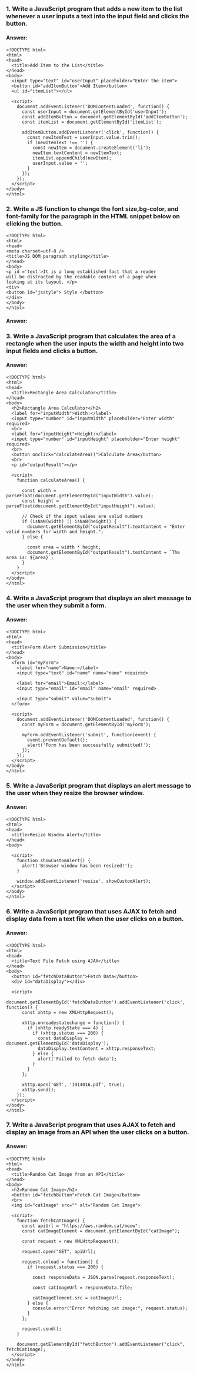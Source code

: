 ### 1. Write a JavaScript program that adds a new item to the list whenever a user inputs a text into the input field and clicks the button.
#### Answer:
```
<!DOCTYPE html>
<html>
<head>
  <title>Add Item to the List</title>
</head>
<body>
  <input type="text" id="userInput" placeholder="Enter the item">
  <button id="addItemButton">Add Item</button>
  <ul id="itemList"></ul>

  <script>
    document.addEventListener('DOMContentLoaded', function() {
      const userInput = document.getElementById('userInput');
      const addItemButton = document.getElementById('addItemButton');
      const itemList = document.getElementById('itemList');

      addItemButton.addEventListener('click', function() {
        const newItemText = userInput.value.trim();
        if (newItemText !== '') {
          const newItem = document.createElement('li');
          newItem.textContent = newItemText;
          itemList.appendChild(newItem);
          userInput.value = '';
        }
      });
    });
  </script>
</body>
</html>
```
### 2. Write a JS function to change the font size,bg-color, and font-family for the paragraph in the HTML snippet below on clicking the button.
```
<!DOCTYPE html>
<html>
<head>
<meta charset=utf-8 />
<title>JS DOM paragraph styling</title>
</head>
<body>
<p id ='text'>It is a long established fact that a reader
will be distracted by the readable content of a page when
looking at its layout. </p>
<div>
<button id="jsstyle"> Style </button>
</div>
</body>
</html>
```
#### Answer:

### 3. Write a JavaScript program that calculates the area of a rectangle when the user inputs the width and height into two input fields and clicks a button.
#### Answer:
```
<!DOCTYPE html>
<html>
<head>
  <title>Rectangle Area Calculator</title>
</head>
<body>
  <h2>Rectangle Area Calculator</h2>
  <label for="inputWidth">Width:</label>
  <input type="number" id="inputWidth" placeholder="Enter width" required>
  <br>
  <label for="inputHeight">Height:</label>
  <input type="number" id="inputHeight" placeholder="Enter height" required>
  <br>
  <button onclick="calculateArea()">Calculate Area</button>
  <br>
  <p id="outputResult"></p>

  <script>
    function calculateArea() {
     
      const width = parseFloat(document.getElementById("inputWidth").value);
      const height = parseFloat(document.getElementById("inputHeight").value);

      // Check if the input values are valid numbers
      if (isNaN(width) || isNaN(height)) {
        document.getElementById("outputResult").textContent = "Enter valid numbers for width and height.";
      } else {
     
        const area = width * height;
        document.getElementById("outputResult").textContent = `The area is: ${area}`;
      }
    }
  </script>
</body>
</html>
```

### 4. Write a JavaScript program that displays an alert message to the user when they submit a form.
#### Answer:
```
<!DOCTYPE html>
<html>
<head>
  <title>Form Alert Submission</title>
</head>
<body>
  <form id="myForm">
    <label for="name">Name:</label>
    <input type="text" id="name" name="name" required>

    <label for="email">Email:</label>
    <input type="email" id="email" name="email" required>

    <input type="submit" value="Submit">
  </form>

  <script>
    document.addEventListener('DOMContentLoaded', function() {
      const myForm = document.getElementById('myForm');

      myForm.addEventListener('submit', function(event) {
        event.preventDefault(); 
        alert('Form has been successfully submitted!'); 
      });
    });
  </script>
</body>
</html>
```
### 5. Write a JavaScript program that displays an alert message to the user when they resize the browser window.
#### Answer:
```
<!DOCTYPE html>
<html>
<head>
  <title>Resize Window Alert</title>
</head>
<body>

  <script>
    function showCustomAlert() {
      alert('Browser window has been resized!');
    }

    window.addEventListener('resize', showCustomAlert);
  </script>
</body>
</html>
```

### 6. Write a JavaScript program that uses AJAX to fetch and display data from a text file when the user clicks on a button.
#### Answer:
```
<!DOCTYPE html>
<html>
<head>
  <title>Text File Fetch using AJAX</title>
</head>
<body>
  <button id="fetchDataButton">Fetch Data</button>
  <div id="dataDisplay"></div>

  <script>
    document.getElementById('fetchDataButton').addEventListener('click', function() {
      const xhttp = new XMLHttpRequest();

      xhttp.onreadystatechange = function() {
        if (xhttp.readyState === 4) {
          if (xhttp.status === 200) {
            const dataDisplay = document.getElementById('dataDisplay');
            dataDisplay.textContent = xhttp.responseText;
          } else {
            alert('Failed to fetch data');
          }
        }
      };

      xhttp.open('GET', '1914016.pdf', true);
      xhttp.send();
    });
  </script>
</body>
</html>
```

### 7. Write a JavaScript program that uses AJAX to fetch and display an image from an API when the user clicks on a button.
#### Answer:
```
<!DOCTYPE html>
<html>
<head>
  <title>Random Cat Image from an API</title>
</head>
<body>
  <h2>Random Cat Image</h2>
  <button id="fetchButton">Fetch Cat Image</button>
  <br>
  <img id="catImage" src="" alt="Random Cat Image">

  <script>
    function fetchCatImage() {
      const apiUrl = "https://aws.random.cat/meow";
      const catImageElement = document.getElementById("catImage");

      const request = new XMLHttpRequest();

      request.open("GET", apiUrl);

      request.onload = function() {
        if (request.status === 200) {
       
          const responseData = JSON.parse(request.responseText);

          const catImageUrl = responseData.file;

          catImageElement.src = catImageUrl;
        } else {
          console.error("Error fetching cat image:", request.status);
        }
      };

      request.send();
    }

    document.getElementById("fetchButton").addEventListener("click", fetchCatImage);
  </script>
</body>
</html>
```
